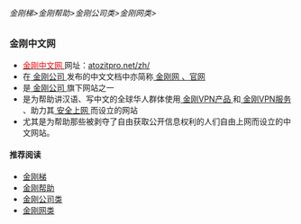 ###### 金刚梯>金刚帮助>金刚公司类>金刚网类>
### 金刚中文网 

- [<font color="Red"> 金刚中文网 </font>](https://github.com/a2zitpro/web/blob/master/kksitecn.md)网址：[atozitpro.net/zh/](https://www.atozitpro.net/zh/)
- 在[ 金刚公司 ](https://github.com/a2zitpro/web/blob/master/a2zitpro.md)发布的中文文档中亦简称[ 金刚网 、官网 ](https://www.atozitpro.net/zh/)
- 是[ 金刚公司 ](https://github.com/a2zitpro/web/blob/master/a2zitpro.md)旗下网站之一
- 是为帮助讲汉语、写中文的全球华人群体使用[ 金刚VPN产品 ](https://github.com/a2zitpro/web/blob/master/list_kkproducts.md)和[ 金刚VPN服务 ](https://github.com/a2zitpro/web/blob/master/kkservices.md)、助力其[ 安全上网 ](https://github.com/a2zitpro/web/blob/master/valueofkkproducts&services.md)而设立的网站
- 尤其是为帮助那些被剥夺了自由获取公开信息权利的人们自由上网而设立的中文网站。

#### 推荐阅读

- [金刚梯](https://github.com/a2zitpro/web/blob/master/dlb.md)
- [金刚帮助](https://github.com/a2zitpro/web/blob/master/list_helpkkvpn.md)
- [金刚公司类](https://github.com/a2zitpro/web/blob/master/list_a2zitpro.md)
- [金刚网类](https://github.com/a2zitpro/web/blob/master/list_kksitecn.md)
